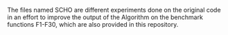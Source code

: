 The files named SCHO are different experiments done on the original code in an effort to improve the output of the Algorithm on the benchmark functions F1-F30, which are also provided in this repository.
